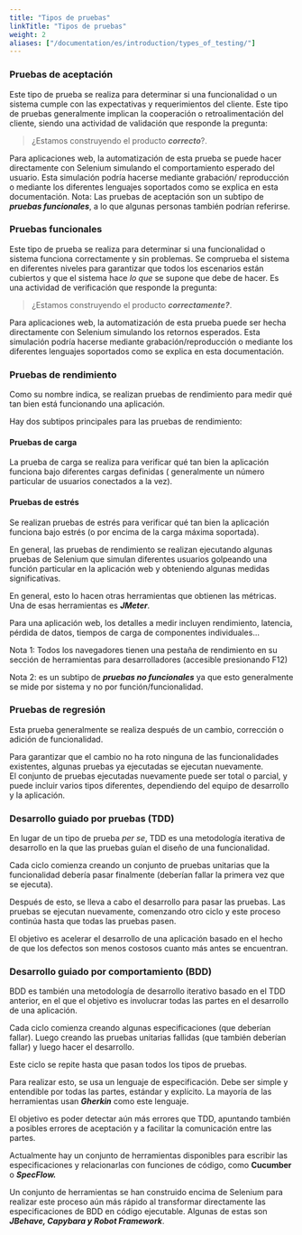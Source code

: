 ```yaml
---
title: "Tipos de pruebas"
linkTitle: "Tipos de pruebas"
weight: 2
aliases: ["/documentation/es/introduction/types_of_testing/"]  
---
```


### Pruebas de aceptación 
Este tipo de prueba se realiza para determinar si una funcionalidad
o un sistema cumple con las expectativas y requerimientos del cliente.
Este tipo de pruebas generalmente implican la cooperación o retroalimentación del cliente,
siendo una actividad de validación que responde la pregunta: 
>¿Estamos construyendo el producto **_correcto_**?.

Para aplicaciones web, la automatización de esta prueba se puede 
hacer directamente con Selenium simulando el comportamiento esperado 
del usuario. Esta simulación podría hacerse mediante grabación/
reproducción o mediante los diferentes lenguajes soportados como se explica 
en esta documentación. Nota: Las pruebas de aceptación son un subtipo 
de **_pruebas funcionales_**, a lo que algunas personas también 
podrían referirse.  

### Pruebas funcionales
Este tipo de prueba se realiza para determinar si una
funcionalidad o sistema funciona correctamente y sin problemas. 
Se comprueba el sistema en diferentes niveles para garantizar que
todos los escenarios están cubiertos y que el sistema hace _lo que_
se supone que debe de hacer. Es una actividad de verificación que
responde la pregunta:
>¿Estamos construyendo el producto **_correctamente?_**.

Para aplicaciones web, la automatización de esta prueba puede ser 
hecha directamente con Selenium simulando los retornos esperados. 
Esta simulación podría hacerse mediante grabación/reproducción o 
mediante los diferentes lenguajes soportados como se explica en esta 
documentación. 

### Pruebas de rendimiento 
Como su nombre indica, se realizan pruebas 
de rendimiento para medir qué tan bien está funcionando una 
aplicación. 

Hay dos subtipos principales para las pruebas de rendimiento: 

#### Pruebas de carga 
La prueba de carga se realiza para verificar qué 
tan bien la aplicación funciona bajo diferentes cargas definidas (
generalmente un número particular de usuarios conectados a la vez). 

#### Pruebas de estrés 
Se realizan pruebas de estrés para verificar 
qué tan bien la aplicación funciona bajo estrés (o por encima de la 
carga máxima soportada). 

En general, las pruebas de rendimiento se realizan ejecutando algunas 
pruebas de Selenium que simulan diferentes usuarios golpeando
una función particular en la aplicación web y obteniendo algunas 
medidas significativas. 

En general, esto lo hacen otras herramientas que obtienen las 
métricas. Una de esas herramientas es **_JMeter_**. 

Para una aplicación web, los detalles a medir incluyen rendimiento, 
latencia, pérdida de datos, tiempos de carga de componentes 
individuales... 

Nota 1: Todos los navegadores tienen una pestaña de rendimiento en su 
sección de herramientas para desarrolladores (accesible presionando 
F12) 

Nota 2: es un subtipo de **_pruebas no funcionales_** ya que esto 
generalmente se mide por sistema y no por función/funcionalidad. 

### Pruebas de regresión 
Esta prueba generalmente se realiza después 
de un cambio, corrección o adición de funcionalidad. 

Para garantizar que el cambio no ha roto ninguna de las funcionalidades 
existentes, algunas pruebas ya ejecutadas se ejecutan nuevamente.  
El conjunto de pruebas ejecutadas nuevamente puede ser total o 
parcial, y puede incluir varios tipos diferentes, dependiendo del 
equipo de desarrollo y la aplicación.  

### Desarrollo guiado por pruebas (TDD) 
En lugar de un tipo de prueba _per se_, TDD es una
metodología iterativa de desarrollo en la que las pruebas guían el 
diseño de una funcionalidad. 

Cada ciclo comienza creando un conjunto de pruebas unitarias que la 
funcionalidad debería pasar finalmente (deberían fallar la primera 
vez que se ejecuta). 

Después de esto, se lleva a cabo el desarrollo para pasar las 
pruebas. Las pruebas se ejecutan nuevamente, comenzando otro ciclo y 
este proceso continúa hasta que todas las pruebas pasen. 

El objetivo es acelerar el desarrollo de una aplicación basado en el 
hecho de que los defectos son menos costosos cuanto más antes se 
encuentran. 

### Desarrollo guiado por comportamiento (BDD) 
BDD es también una metodología de desarrollo iterativo basado en 
el TDD anterior, en el que el objetivo es involucrar todas las 
partes en el desarrollo de una aplicación. 

Cada ciclo comienza creando algunas especificaciones (que deberían 
fallar). Luego creando las pruebas unitarias fallidas (que también deberían 
fallar) y luego hacer el desarrollo. 

Este ciclo se repite hasta que pasan todos los tipos de pruebas. 

Para realizar esto, se usa un lenguaje de especificación. Debe ser 
simple y entendible por todas las partes, estándar y explícito. La 
mayoría de las herramientas usan **_Gherkin_** como este 
lenguaje. 

El objetivo es poder detectar aún más errores que TDD, apuntando 
también a posibles errores de aceptación y a facilitar la comunicación 
entre las partes. 

Actualmente hay un conjunto de herramientas disponibles para 
escribir las especificaciones y relacionarlas con funciones de 
código, como **Cucumber** o **_SpecFlow._** 

Un conjunto de herramientas se han construido encima de Selenium para realizar 
este proceso aún más rápido al transformar directamente las 
especificaciones de BDD en código ejecutable. Algunas de estas son
 **_JBehave, Capybara y Robot Framework_**.
